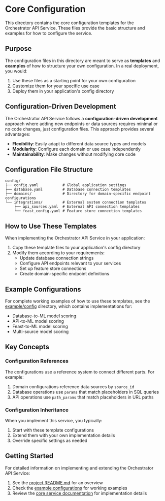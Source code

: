 # Core Configuration

This directory contains the core configuration templates for the Orchestrator API Service. These files provide the basic structure and examples for how to configure the service.

## Purpose

The configuration files in this directory are meant to serve as **templates** and **examples** of how to structure your own configuration. In a real deployment, you would:

1. Use these files as a starting point for your own configuration
2. Customize them for your specific use case
3. Deploy them in your application's config directory

## Configuration-Driven Development

The Orchestrator API Service follows a **configuration-driven development** approach where adding new endpoints or data sources requires minimal or no code changes, just configuration files. This approach provides several advantages:

- **Flexibility**: Easily adapt to different data source types and models
- **Modularity**: Configure each domain or use case independently
- **Maintainability**: Make changes without modifying core code

## Configuration File Structure

```
config/
├── config.yaml           # Global application settings
├── database.yaml         # Database connection templates
├── domains/              # Directory for domain-specific endpoint configurations
└── integrations/         # External system connection templates
    ├── api_sources.yaml  # External API connection templates
    └── feast_config.yaml # Feature store connection templates
```

## How to Use These Templates

When implementing the Orchestrator API Service in your application:

1. Copy these template files to your application's config directory
2. Modify them according to your requirements:
   - Update database connection strings
   - Configure API endpoints relevant to your services
   - Set up feature store connections
   - Create domain-specific endpoint definitions

## Example Configurations

For complete working examples of how to use these templates, see the [example/config](../example/config/) directory, which contains implementations for:

- Database-to-ML model scoring
- API-to-ML model scoring
- Feast-to-ML model scoring
- Multi-source model scoring

## Key Concepts

### Configuration References

The configurations use a reference system to connect different parts. For example:

1. Domain configurations reference data sources by `source_id`
2. Database operations use `params` that match placeholders in SQL queries
3. API operations use `path_params` that match placeholders in URL paths

### Configuration Inheritance

When you implement this service, you typically:

1. Start with these template configurations
2. Extend them with your own implementation details
3. Override specific settings as needed

## Getting Started

For detailed information on implementing and extending the Orchestrator API Service:

1. See the [project README.md](../README.md) for an overview
2. Check the [example configurations](../example/config/) for working examples
3. Review the [core service documentation](../docs/) for implementation details